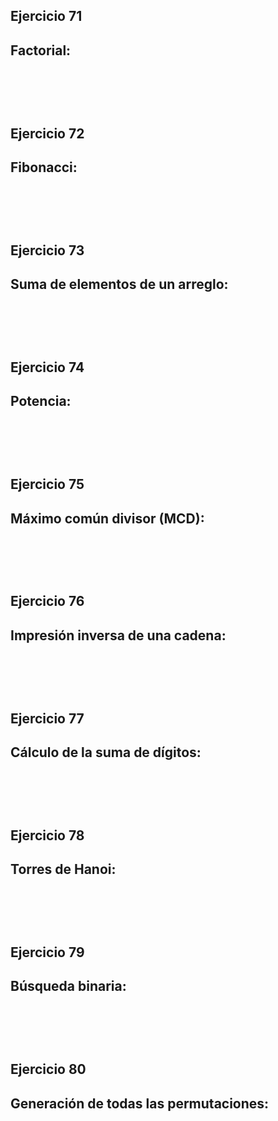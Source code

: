 <h2> Ejercicio 71 </h2>
<h2> Factorial: </h2>
<pre>
    <code>
    </code>
</pre>
<br>    

<h2> Ejercicio 72 </h2>
<h2> Fibonacci: </h2>
<pre>
    <code>
    </code>
</pre>
<br>    

<h2> Ejercicio 73 </h2>
<h2> Suma de elementos de un arreglo: </h2>
<pre>
    <code>
    </code>
</pre>
<br>    

<h2> Ejercicio 74 </h2>
<h2> Potencia: </h2>
<pre>
    <code>
    </code>
</pre>
<br>    

<h2> Ejercicio 75 </h2>
<h2> Máximo común divisor (MCD): </h2>
<pre>
    <code>
    </code>
</pre>
<br>    

<h2> Ejercicio 76 </h2>
<h2> Impresión inversa de una cadena: </h2>
<pre>
    <code>
    </code>
</pre>
<br>    

<h2> Ejercicio 77 </h2>
<h2> Cálculo de la suma de dígitos: </h2>
<pre>
    <code>
    </code>
</pre>
<br>    

<h2> Ejercicio 78 </h2>
<h2> Torres de Hanoi: </h2>
<pre>
    <code>
    </code>
</pre>
<br>    

<h2> Ejercicio 79 </h2>
<h2> Búsqueda binaria: </h2>
<pre>
    <code>
    </code>
</pre>
<br>    

<h2> Ejercicio 80 </h2>
<h2> Generación de todas las permutaciones: </h2>
<pre>
    <code>
    </code>
</pre>
<br>    
